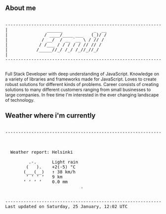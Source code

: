## About me

<pre>

--------------------------------------------------------------------------------------
|			    ______            _  __
|			   / ____/____ ___   (_)/ /
|			  / __/  / __ `__ \ / // / 
|			 / /___ / / / / / // // /  
|			/_____//_/ /_/ /_//_//_/   
|                           
--------------------------------------------------------------------------------------

</pre>

Full Stack Developer with deep understanding of JavaScript. Knowledge on a variety of libraries and frameworks made for JavaScript. Loves to create robust solutions for different kinds of problems. Career consists of creating solutions to many different customers ranging from small businesses to large companies. In free time I'm interested in the ever changing landscape of technology. 



## Weather where i'm currently  

<pre>

--------------------------------------------------------------------------------------


 
  Weather report: Helsinki  
    
         .-.      Light rain  
        (   ).    +2(-5) °C  
       (___(__)   ↑ 38 km/h  
        ‘ ‘ ‘ ‘   9 km  
       ‘ ‘ ‘ ‘    0.0 mm  
                             .


--------------------------------------------------------------------------------------
Last updated on Saturday, 25 January, 12:02 UTC
</pre>
